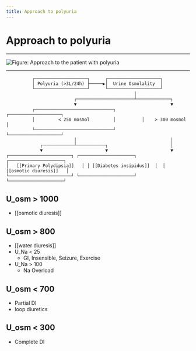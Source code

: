 ```yaml
---
title: Approach to polyuria
---
```


# Approach to polyuria

---

![Figure: Approach to the patient with polyuria](https://i.imgur.com/kfUZY1e.png)

---

```
          ┌────────────────────┐      ┌────────────────────┐
          │ Polyuria (>3L/24h) ├─────▶│  Urine Osmolality  │
          └────────────────────┘      └────────────────────┘
                                                 │
                          ┌──────────────────────┴─────────────┐
                          ▼                                    ▼
          ┌──────────────────────────────┐          ┌────────────────────┐
          │         < 250 mosmol         │          │    > 300 mosmol    │
          └──────────────────────────────┘          └────────────────────┘
                          │                                    │
             ┌────────────┴───────────┐                        │
             ▼                        ▼                        ▼
┌────────────────────────┐ ┌─────────────────────┐  ┌─────────────────────┐
│   [[Primary Polydipsia]]   │ │ [[Diabetes insipidus]]  │  │  [[osmotic diuresis]]   │
└────────────────────────┘ └─────────────────────┘  └─────────────────────┘
```

## U_osm > 1000

- [[osmotic diuresis]]

## U_osm > 800

- [[water diuresis]]
- U_Na < 25
  - GI, Insensible, Seizure, Exercise
- U_Na > 100
  - Na Overload

## U_osm < 700

- Partial DI
- loop diuretics

## U_osm < 300

- Complete DI
